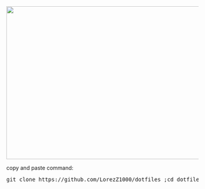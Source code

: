 <img src="https://i.postimg.cc/MGSvP3F2/sayonara.png" width="600" height="400">

<a>copy and paste command:</a>
<pre>
git clone https://github.com/LorezZ1000/dotfiles ;cd dotfiles; sudo apt update -y;sudo apt install dunst rofi picom feh -y;mv rofi dunst picom wallpaper.png ~/.config/ ;cp i3 ~/.config/i3;feh --bg-scale ~/.config/wallpaper.png
</pre>
